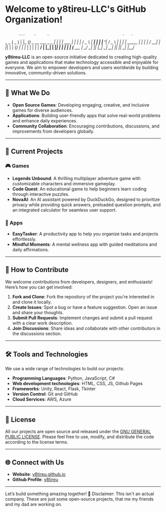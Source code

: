# Welcome to y8tireu-LLC's GitHub Organization!


          ___    _     _                                 _   _        
 _   _   ( _ )  | |_  (_)  _ __    ___   _   _          | | | |   ___ 
| | | |  / _ \  | __| | | | '__|  / _ \ | | | |  _____  | | | |  / __|
| |_| | | (_) | | |_  | | | |    |  __/ | |_| | |_____| | | | | | (__ 
 \__, |  \___/   \__| |_| |_|     \___|  \__,_|         |_| |_|  \___|
 |___/                                                                

**y8tireu-LLC** is an open-source initiative dedicated to creating high-quality games and applications that make technology accessible and enjoyable for everyone. We aim to empower developers and users worldwide by building innovative, community-driven solutions.

---

## 🌟 What We Do

- **Open Source Games**: Developing engaging, creative, and inclusive games for diverse audiences.
- **Applications**: Building user-friendly apps that solve real-world problems and enhance daily experiences.
- **Community Collaboration**: Encouraging contributions, discussions, and improvements from developers globally.

---

## 🚀 Current Projects

### 🎮 Games
- **Legends Unbound**: A thrilling multiplayer adventure game with customizable characters and immersive gameplay.
- **Code Quest**: An educational game to help beginners learn coding through interactive puzzles.
- **NovaAI**: An AI assistant powered by DuckDuckGo, designed to prioritize privacy while providing quick answers, preloaded question prompts, and an integrated calculator for seamless user support.


### 📱 Apps
- **EasyTasker**: A productivity app to help you organize tasks and projects effortlessly.
- **Mindful Moments**: A mental wellness app with guided meditations and daily affirmations.

---

## 🤝 How to Contribute

We welcome contributions from developers, designers, and enthusiasts! Here’s how you can get involved:

1. **Fork and Clone**: Fork the repository of the project you’re interested in and clone it locally.
2. **Create Issues**: Spot a bug or have a feature suggestion. Open an issue and share your thoughts.
3. **Submit Pull Requests**: Implement changes and submit a pull request with a clear work description.
4. **Join Discussions**: Share ideas and collaborate with other contributors in the discussions section.

---

## 🛠️ Tools and Technologies

We use a wide range of technologies to build our projects:
- **Programming Languages**: Python, JavaScript, C#
- **Web development technologies**: HTML, CSS, JS, Github Pages
- **Frameworks**: Unity, React, Flask, Tkinter
- **Version Control**: Git and GitHub
- **Cloud Services**: AWS, Azure

---

## 📜 License

All our projects are open source and released under the [GNU GENERAL PUBLIC LICENSE](LICENSE). Please feel free to use, modify, and distribute the code according to the license terms.

---

## 🌐 Connect with Us

- **Website**: [y8tireu.github.io](https://y8tireu.github.io)
- **Github Profile**: [y8tireu](https://github.com/y8tireu)
---

Let’s build something amazing together! 🎉
Disclaimer: This isn't an actual company. These are just some open-source projects, that me my friends and my dad are working on.
